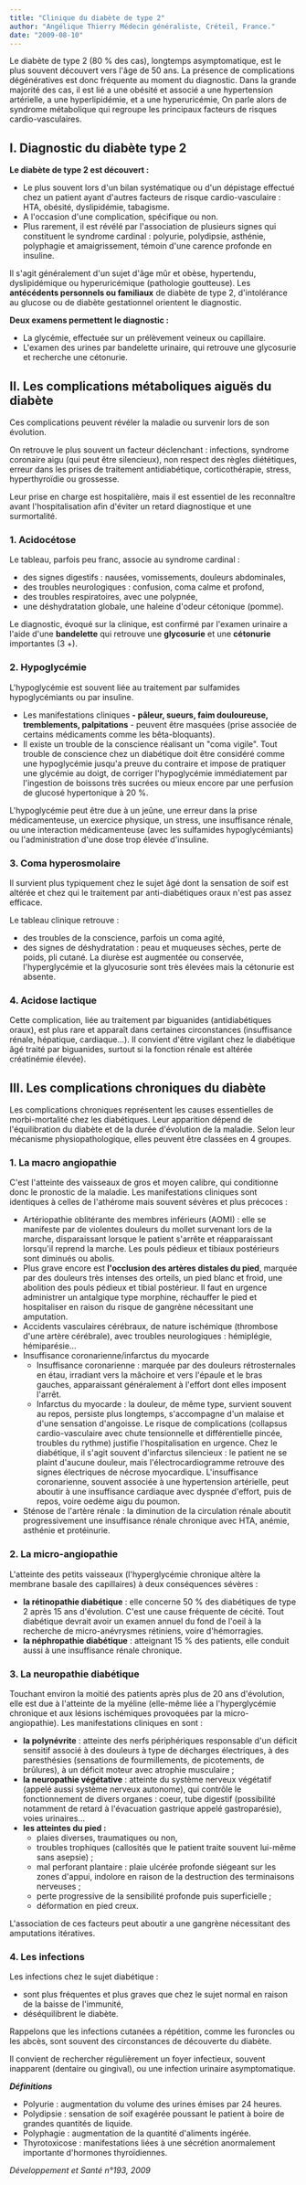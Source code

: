 ```yaml
---
title: "Clinique du diabète de type 2"
author: "Angélique Thierry Médecin généraliste, Créteil, France."
date: "2009-08-10"
---
```


Le diabète de type 2 (80 % des cas), longtemps asymptomatique, est le plus souvent découvert vers l'âge de 50 ans. La présence de complications dégénératives est donc fréquente au moment du diagnostic. Dans la grande majorité des cas, il est lié a une obésité et associé a une hypertension artérielle, a une hyperlipidémie, et a une hyperuricémie, On parle alors de syndrome métabolique qui regroupe les principaux facteurs de risques cardio-vasculaires.
## I. Diagnostic du diabète type 2

**Le diabète de type 2 est découvert :**

*   Le plus souvent lors d'un bilan systématique ou d'un dépistage effectué chez un patient ayant d'autres facteurs de risque cardio-vasculaire : HTA, obésité, dyslipidémie, tabagisme.
*   A l'occasion d'une complication, spécifique ou non.
*   Plus rarement, il est révélé par l'association de plusieurs signes qui constituent le syndrome cardinal : polyurie, polydipsie, asthénie, polyphagie et amaigrissement, témoin d'une carence profonde en insuline.

Il s'agit généralement d'un sujet d'âge mûr et obèse, hypertendu, dyslipidémique ou hyperuricémique (pathologie goutteuse). Les **antécédents personnels ou familiaux** de diabète de type 2, d'intolérance au glucose ou de diabète gestationnel orientent le diagnostic.

**Deux examens permettent le diagnostic :**

*   La glycémie, effectuée sur un prélèvement veineux ou capillaire.
*   L'examen des urines par bandelette urinaire, qui retrouve une glycosurie et recherche une cétonurie.

## II. Les complications métaboliques aiguës du diabète

Ces complications peuvent révéler la maladie ou survenir lors de son évolution.

On retrouve le plus souvent un facteur déclenchant : infections, syndrome coronaire aigu (qui peut être silencieux), non respect des règles diététiques, erreur dans les prises de traitement antidiabétique, corticothérapie, stress, hyperthyroïdie ou grossesse.

Leur prise en charge est hospitalière, mais il est essentiel de les reconnaître avant l'hospitalisation afin d'éviter un retard diagnostique et une surmortalité.

### 1. Acidocétose

Le tableau, parfois peu franc, associe au syndrome cardinal :

*   des signes digestifs : nausées, vomissements, douleurs abdominales,
*   des troubles neurologiques : confusion, coma calme et profond,
*   des troubles respiratoires, avec une polypnée,
*   une déshydratation globale, une haleine d'odeur cétonique (pomme).

Le diagnostic, évoqué sur la clinique, est confirmé par l'examen urinaire a l'aide d'une **bandelette** qui retrouve une **glycosurie** et une **cétonurie** importantes (3 +).

### 2. Hypoglycémie

L'hypoglycémie est souvent liée au traitement par sulfamides hypoglycémiants ou par insuline.

*   Les manifestations cliniques **- pâleur, sueurs, faim douloureuse, tremblements, palpitations** - peuvent être masquées (prise associée de certains médicaments comme les bêta-bloquants).
*   Il existe un trouble de la conscience réalisant un "coma vigile". Tout trouble de conscience chez un diabétique doit être considéré comme une hypoglycémie jusqu'a preuve du contraire et impose de pratiquer une glycémie au doigt, de corriger l'hypoglycémie immédiatement par l'ingestion de boissons très sucrées ou mieux encore par une perfusion de glucosé hypertonique à 20 %.

L'hypoglycémie peut être due à un jeûne, une erreur dans la prise médicamenteuse, un exercice physique, un stress, une insuffisance rénale, ou une interaction médicamenteuse (avec les sulfamides hypoglycémiants) ou l'administration d'une dose trop élevée d'insuline.

### 3. Coma hyperosmolaire

Il survient plus typiquement chez le sujet âgé dont la sensation de soif est altérée et chez qui le traitement par anti-diabétiques oraux n'est pas assez efficace.

Le tableau clinique retrouve :

*   des troubles de la conscience, parfois un coma agité,
*   des signes de déshydratation : peau et muqueuses sèches, perte de poids, pli cutané. La diurèse est augmentée ou conservée, l'hyperglycémie et la glyucosurie sont très élevées mais la cétonurie est absente.

### 4. Acidose lactique

Cette complication, liée au traitement par biguanides (antidiabétiques oraux), est plus rare et apparaît dans certaines circonstances (insuffisance rénale, hépatique, cardiaque...). Il convient d'être vigilant chez le diabétique âgé traité par biguanides, surtout si la fonction rénale est altérée créatinémie élevée).

## III. Les complications chroniques du diabète

Les complications chroniques représentent les causes essentielles de morbi-mortalité chez les diabétiques. Leur apparition dépend de l'équilibration du diabète et de la durée d'évolution de la maladie. Selon leur mécanisme physiopathologique, elles peuvent être classées en 4 groupes.

### 1. La macro angiopathie

C'est l'atteinte des vaisseaux de gros et moyen calibre, qui conditionne donc le pronostic de la maladie. Les manifestations cliniques sont identiques à celles de l'athérome mais souvent sévères et plus précoces :

*   Artériopathie oblitérante des membres inférieurs (AOMI) : elle se manifeste par de violentes douleurs du mollet survenant lors de la marche, disparaissant lorsque le patient s'arrête et réapparaissant lorsqu'il reprend la marche. Les pouls pédieux et tibiaux postérieurs sont diminués ou abolis.
*   Plus grave encore est **l'occlusion des artères distales du pied**, marquée par des douleurs très intenses des orteils, un pied blanc et froid, une abolition des pouls pédieux et tibial postérieur. Il faut en urgence administrer un antalgique type morphine, réchauffer le pied et hospitaliser en raison du risque de gangrène nécessitant une amputation.
*   Accidents vasculaires cérébraux, de nature ischémique (thrombose d'une artère cérébrale), avec troubles neurologiques : hémiplégie, hémiparésie...
*   Insuffisance coronarienne/infarctus du myocarde
    *   Insuffisance coronarienne : marquée par des douleurs rétrosternales en étau, irradiant vers la mâchoire et vers l'épaule et le bras gauches, apparaissant généralement à l'effort dont elles imposent l'arrêt.
    *   Infarctus du myocarde : la douleur, de même type, survient souvent au repos, persiste plus longtemps, s'accompagne d'un malaise et d'une sensation d'angoisse. Le risque de complications (collapsus cardio-vasculaire avec chute tensionnelle et différentielle pincée, troubles du rythme) justifie l'hospitalisation en urgence. Chez le diabétique, il s'agit souvent d'infarctus silencieux : le patient ne se plaint d'aucune douleur, mais l'électrocardiogramme retrouve des signes électriques de nécrose myocardique. L'insuffisance coronarienne, souvent associée à une hypertension artérielle, peut aboutir à une insuffisance cardiaque avec dyspnée d'effort, puis de repos, voire oedème aigu du poumon.
*   Sténose de l'artère rénale : la diminution de la circulation rénale aboutit progressivement une insuffisance rénale chronique avec HTA, anémie, asthénie et protéinurie.

### 2. La micro-angiopathie

L'atteinte des petits vaisseaux (l'hyperglycémie chronique altère la membrane basale des capillaires) à deux conséquences sévères :

*   **la rétinopathie diabétique** : elle concerne 50 % des diabétiques de type 2 après 15 ans d'évolution. C'est une cause fréquente de cécité. Tout diabétique devrait avoir un examen annuel du fond de l'oeil à la recherche de micro-anévrysmes rétiniens, voire d'hémorragies.
*   **la néphropathie diabétique** : atteignant 15 % des patients, elle conduit aussi à une insuffisance rénale chronique.

### 3. La neuropathie diabétique

Touchant environ la moitié des patients après plus de 20 ans d'évolution, elle est due à l'atteinte de la myéline (elle-même liée a l'hyperglycémie chronique et aux lésions ischémiques provoquées par la micro-angiopathie). Les manifestations cliniques en sont :

*   **la polynévrite** : atteinte des nerfs périphériques responsable d'un déficit sensitif associé à des douleurs à type de décharges électriques, à des paresthésies (sensations de fourmillements, de picotements, de brûlures), à un déficit moteur avec atrophie musculaire ;
*   **la neuropathie végétative** : atteinte du système nerveux végétatif (appelé aussi système nerveux autonome), qui contrôle le fonctionnement de divers organes : coeur, tube digestif (possibilité notamment de retard à l'évacuation gastrique appelé gastroparésie), voies urinaires...
*   **les atteintes du pied :**
    *   plaies diverses, traumatiques ou non,
    *   troubles trophiques (callosités que le patient traite souvent lui-même sans asepsie) ;
    *   mal perforant plantaire : plaie ulcérée profonde siégeant sur les zones d'appui, indolore en raison de la destruction des terminaisons nerveuses ;
    *   perte progressive de la sensibilité profonde puis superficielle ;
    *   déformation en pied creux.

L'association de ces facteurs peut aboutir a une gangrène nécessitant des amputations itératives.

### 4. Les infections

Les infections chez le sujet diabétique :

*   sont plus fréquentes et plus graves que chez le sujet normal en raison de la baisse de l'immunité,
*   déséquilibrent le diabète.

Rappelons que les infections cutanées a répétition, comme les furoncles ou les abcès, sont souvent des circonstances de découverte du diabète.

Il convient de rechercher régulièrement un foyer infectieux, souvent inapparent (dentaire ou gingival), ou une infection urinaire asymptomatique.

_**Définitions**_

*   Polyurie : augmentation du volume des urines émises par 24 heures.
*   Polydipsie : sensation de soif exagérée poussant le patient à boire de grandes quantités de liquide.
*   Polyphagie : augmentation de la quantité d'aliments ingérée.
*   Thyrotoxicose : manifestations liées à une sécrétion anormalement importante d'hormones thyroïdiennes.

_Développement et Santé n°193, 2009_